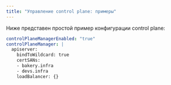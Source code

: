 ```yaml
---
title: "Управление control plane: примеры"
---
```


Ниже представен простой пример конфигурации control plane:

```yaml
controlPlaneManagerEnabled: "true"
controlPlaneManager: |
  apiserver:
    bindToWildcard: true
    certSANs:
    - bakery.infra
    - devs.infra
    loadBalancer: {}
```
